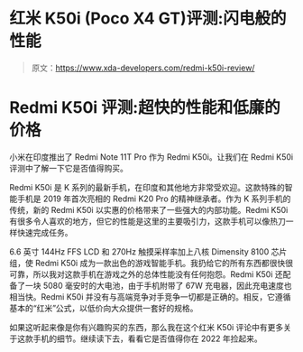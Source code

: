 # 红米 K50i (Poco X4 GT)评测:闪电般的性能

> 原文：<https://www.xda-developers.com/redmi-k50i-review/>

# Redmi K50i 评测:超快的性能和低廉的价格

小米在印度推出了 Redmi Note 11T Pro 作为 Redmi K50i。让我们在 Redmi K50i 评测中了解一下它是否值得购买。

Redmi K50i 是 K 系列的最新手机，在印度和其他地方非常受欢迎。这款特殊的智能手机是 2019 年首次亮相的 Redmi K20 Pro 的精神继承者。作为 K 系列手机的传统，新的 Redmi K50i 以实惠的价格带来了一些强大的内部功能。Redmi K50i 有很多令人喜欢的地方，但它的性能是这里的主要吸引力，这款手机可以像热刀一样快速完成任务。

6.6 英寸 144Hz FFS LCD 和 270Hz 触摸采样率加上八核 Dimensity 8100 芯片组，使 Redmi K50i 成为一款出色的游戏智能手机。我扔给它的所有东西都很快很可靠，所以我对这款手机在游戏之外的总体性能没有任何抱怨。Redmi K50i 还配备了一块 5080 毫安时的大电池，由于手机附带了 67W 充电器，因此充电速度也相当快。Redmi K50i 并没有与高端竞争对手竞争一切都是正确的。相反，它遵循基本的“红米”公式，以低价向大众提供一套好的规格。

如果这听起来像是你有兴趣购买的东西，那么我在这个红米 K50i 评论中有更多关于这款手机的细节。继续读下去，看看它是否值得你在 2022 年捡起来。